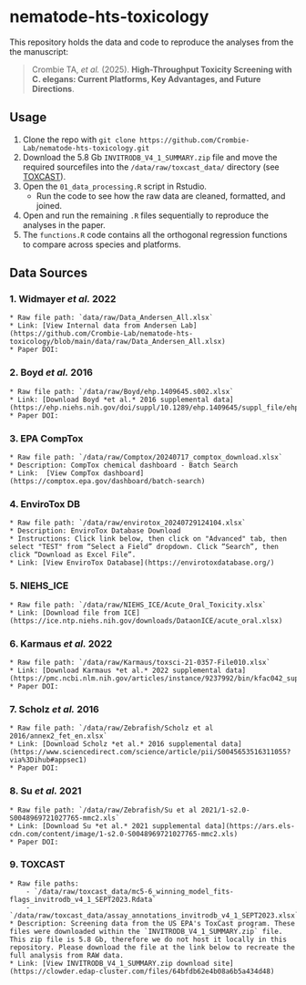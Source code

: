 # nematode-hts-toxicology
This repository holds the data and code to reproduce the analyses from the the manuscript:

> Crombie TA, *et al.* (2025). **High-Throughput Toxicity Screening with C. elegans: Current Platforms, Key Advantages, and Future Directions**.

## Usage
1. Clone the repo with `git clone https://github.com/Crombie-Lab/nematode-hts-toxicology.git`
2. Download the 5.8 Gb `INVITRODB_V4_1_SUMMARY.zip` file and move the required sourcefiles into the `/data/raw/toxcast_data/` directory (see [TOXCAST](###9.-TOXCAST)). 
2. Open the `01_data_processing.R` script in Rstudio.
    * Run the code to see how the raw data are cleaned, formatted, and joined.
3. Open and run the remaining `.R` files sequentially to reproduce the analyses in the paper.
4.  The `functions.R` code contains all the orthogonal regression functions to compare across species and platforms.

## Data Sources
### 1. Widmayer *et al.* 2022
    * Raw file path: `data/raw/Data_Andersen_All.xlsx`
    * Link: [View Internal data from Andersen Lab](https://github.com/Crombie-Lab/nematode-hts-toxicology/blob/main/data/raw/Data_Andersen_All.xlsx)
    * Paper DOI: 
### 2.  Boyd *et al.* 2016
    * Raw file path: `/data/raw/Boyd/ehp.1409645.s002.xlsx`
    * Link: [Download Boyd *et al.* 2016 supplemental data](https://ehp.niehs.nih.gov/doi/suppl/10.1289/ehp.1409645/suppl_file/ehp.1409645.s002.acco.zip)
    * Paper DOI:
### 3. EPA CompTox
    * Raw file path: `/data/raw/Comptox/20240717_comptox_download.xlsx`
    * Description: CompTox chemical dashboard - Batch Search
    * Link:  [View CompTox dashboard](https://comptox.epa.gov/dashboard/batch-search)
### 4. EnviroTox DB
    * Raw file path: `/data/raw/envirotox_20240729124104.xlsx`
    * Description: EnviroTox Database Download
    * Instructions: Click link below, then click on "Advanced" tab, then select "TEST" from “Select a Field” dropdown. Click “Search”, then click “Download as Excel File”.
    * Link: [View EnviroTox Database](https://envirotoxdatabase.org/)
### 5. NIEHS_ICE
    * Raw file path: `/data/raw/NIEHS_ICE/Acute_Oral_Toxicity.xlsx` 
    * Link: [Download file from ICE](https://ice.ntp.niehs.nih.gov/downloads/DataonICE/acute_oral.xlsx)
### 6. Karmaus *et al.* 2022
    * Raw file path: `/data/raw/Karmaus/toxsci-21-0357-File010.xlsx`
    * Link: [Download Karmaus *et al.* 2022 supplemental data](https://pmc.ncbi.nlm.nih.gov/articles/instance/9237992/bin/kfac042_supplementary_data.zip)
    * Paper DOI:
### 7. Scholz *et al.* 2016
    * Raw file path: `/data/raw/Zebrafish/Scholz et al 2016/annex2_fet_en.xlsx` 
    * Link: [Download Scholz *et al.* 2016 supplemental data](https://www.sciencedirect.com/science/article/pii/S0045653516311055?via%3Dihub#appsec1)
    * Paper DOI:
### 8. Su *et al.* 2021
    * Raw file path: `/data/raw/Zebrafish/Su et al 2021/1-s2.0-S0048969721027765-mmc2.xls` 
    * Link: [Download Su *et al.* 2021 supplemental data](https://ars.els-cdn.com/content/image/1-s2.0-S0048969721027765-mmc2.xls)
    * Paper DOI:
### 9. TOXCAST
    * Raw file paths: 
        - `/data/raw/toxcast_data/mc5-6_winning_model_fits-flags_invitrodb_v4_1_SEPT2023.Rdata`
        - `/data/raw/toxcast_data/assay_annotations_invitrodb_v4_1_SEPT2023.xlsx`
    * Description: Screening data from the US EPA's ToxCast program. These files were downloaded within the `INVITRODB_V4_1_SUMMARY.zip` file. This zip file is 5.8 Gb, therefore we do not host it locally in this repository. Please download the file at the link below to recreate the full analysis from RAW data.
    * Link: [View INVITRODB_V4_1_SUMMARY.zip download site](https://clowder.edap-cluster.com/files/64bfdb62e4b08a6b5a434d48)
